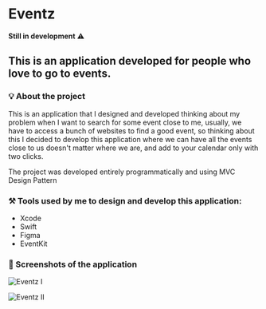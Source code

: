 # Eventz

**Still in development** ⚠️

## This is an application developed for people who love to go to events.

### 💡 About the project 

This is an application that I designed and developed thinking about my problem when I want to search for some event close to me, usually, we have to access a bunch of websites to find a good event, so thinking about this I decided to develop this application where we can have all the events close to us doesn't matter where we are, and add to your calendar only with two clicks.

The project was developed entirely programmatically and using MVC Design Pattern

### ⚒️ Tools used by me to design and develop this application:

- Xcode 
- Swift
- Figma
- EventKit

### 📸 Screenshots of the application 

![Eventz I](https://github.com/caiiocasttro/Eventz/assets/104564732/b63c95c8-93d5-4254-af05-ad286f66fa58)

![Eventz II](https://github.com/caiiocasttro/Eventz/assets/104564732/2537736c-fe2d-4b7b-9fe9-0c6da269fa82)
